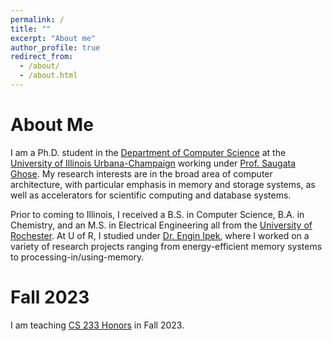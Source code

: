 ```yaml
---
permalink: /
title: ""
excerpt: "About me"
author_profile: true
redirect_from: 
  - /about/
  - /about.html
---
```


About Me
======

I am a Ph.D. student in the [Department of Computer Science](https://cs.illinois.edu/) at the [University of Illinois Urbana-Champaign](https://illinois.edu/) working under [Prof. Saugata Ghose](https://ghose.cs.illinois.edu/index.html).
My research interests are in the broad area of computer architecture, with particular emphasis in memory and storage systems, as well as accelerators for scientific computing and database systems. 

Prior to coming to Illinois, I received a B.S. in Computer Science, B.A. in Chemistry, and an M.S. in Electrical Engineering all from the [University of Rochester](https://rochester.edu/).
At U of R, I studied under [Dr. Engin Ipek](https://www.cs.rochester.edu/u/ipek/Home.html), where I worked on a variety of research projects ranging from energy-efficient memory systems to processing-in/using-memory.


Fall 2023
======

I am teaching [CS 233 Honors](https://cs233.github.io/) in Fall 2023.
